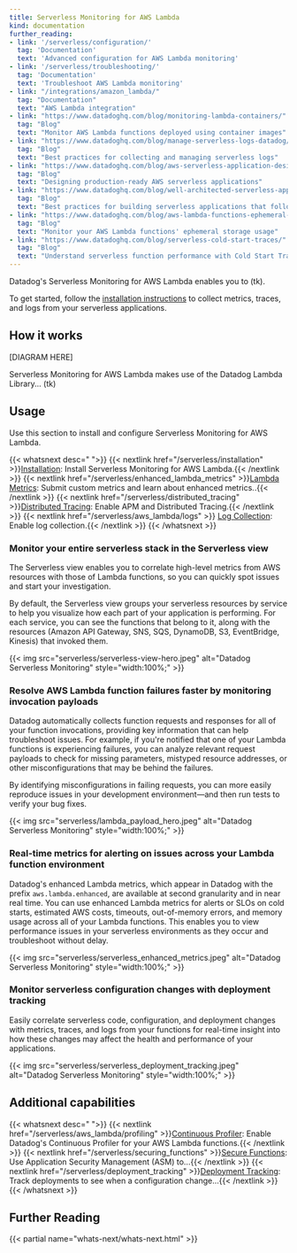 ```yaml
---
title: Serverless Monitoring for AWS Lambda
kind: documentation
further_reading:
- link: '/serverless/configuration/'
  tag: 'Documentation'
  text: 'Advanced configuration for AWS Lambda monitoring'
- link: '/serverless/troubleshooting/'
  tag: 'Documentation'
  text: 'Troubleshoot AWS Lambda monitoring'
- link: "/integrations/amazon_lambda/"
  tag: "Documentation"
  text: "AWS Lambda integration"
- link: "https://www.datadoghq.com/blog/monitoring-lambda-containers/"
  tag: "Blog"
  text: "Monitor AWS Lambda functions deployed using container images"
- link: "https://www.datadoghq.com/blog/manage-serverless-logs-datadog/"
  tag: "Blog"
  text: "Best practices for collecting and managing serverless logs"
- link: "https://www.datadoghq.com/blog/aws-serverless-application-design/"
  tag: "Blog"
  text: "Designing production-ready AWS serverless applications"
- link: "https://www.datadoghq.com/blog/well-architected-serverless-applications-best-practices/"
  tag: "Blog"
  text: "Best practices for building serverless applications that follow AWS's Well-Architected Framework"
- link: "https://www.datadoghq.com/blog/aws-lambda-functions-ephemeral-storage-monitoring/"
  tag: "Blog"
  text: "Monitor your AWS Lambda functions' ephemeral storage usage"
- link: "https://www.datadoghq.com/blog/serverless-cold-start-traces/"
  tag: "Blog"
  text: "Understand serverless function performance with Cold Start Tracing"
---
```


Datadog's Serverless Monitoring for AWS Lambda enables you to (tk).

To get started, follow the [installation instructions][1] to collect metrics, traces, and logs from your serverless applications.

## How it works

[DIAGRAM HERE]

Serverless Monitoring for AWS Lambda makes use of the Datadog Lambda Library... (tk)

## Usage

Use this section to install and configure Serverless Monitoring for AWS Lambda.

{{< whatsnext desc=" ">}}
    {{< nextlink href="/serverless/installation" >}}<u>Installation</u>: Install Serverless Monitoring for AWS Lambda.{{< /nextlink >}}
    {{< nextlink href="/serverless/enhanced_lambda_metrics" >}}<u>Lambda Metrics</u>: Submit custom metrics and learn about enhanced metrics..{{< /nextlink >}}
    {{< nextlink href="/serverless/distributed_tracing" >}}<u>Distributed Tracing</u>: Enable APM and Distributed Tracing.{{< /nextlink >}}
    {{< nextlink href="/serverless/aws_lambda/logs" >}}
    <u>Log Collection</u>: Enable log collection.{{< /nextlink >}}
{{< /whatsnext >}}

### Monitor your entire serverless stack in the Serverless view

The Serverless view enables you to correlate high-level metrics from AWS resources with those of Lambda functions, so you can quickly spot issues and start your investigation.

By default, the Serverless view groups your serverless resources by service to help you visualize how each part of your application is performing. For each service, you can see the functions that belong to it, along with the resources (Amazon API Gateway, SNS, SQS, DynamoDB, S3, EventBridge, Kinesis) that invoked them.

{{< img src="serverless/serverless-view-hero.jpeg" alt="Datadog Serverless Monitoring" style="width:100%;" >}}

### Resolve AWS Lambda function failures faster by monitoring invocation payloads

Datadog automatically collects function requests and responses for all of your function invocations, providing key information that can help troubleshoot issues. For example, if you're notified that one of your Lambda functions is experiencing failures, you can analyze relevant request payloads to check for missing parameters, mistyped resource addresses, or other misconfigurations that may be behind the failures.

By identifying misconfigurations in failing requests, you can more easily reproduce issues in your development environment—and then run tests to verify your bug fixes.

{{< img src="serverless/lambda_payload_hero.jpeg" alt="Datadog Serverless Monitoring" style="width:100%;" >}}

### Real-time metrics for alerting on issues across your Lambda function environment

Datadog's enhanced Lambda metrics, which appear in Datadog with the prefix `aws.lambda.enhanced`, are available at second granularity and in near real time. You can use enhanced Lambda metrics for alerts or SLOs on cold starts, estimated AWS costs, timeouts, out-of-memory errors, and memory usage across all of your Lambda functions. This enables you to view performance issues in your serverless environments as they occur and troubleshoot without delay.

{{< img src="serverless/serverless_enhanced_metrics.jpeg" alt="Datadog Serverless Monitoring" style="width:100%;" >}}

### Monitor serverless configuration changes with deployment tracking

Easily correlate serverless code, configuration, and deployment changes with metrics, traces, and logs from your functions for real-time insight into how these changes may affect the health and performance of your applications.

{{< img src="serverless/serverless_deployment_tracking.jpeg" alt="Datadog Serverless Monitoring" style="width:100%;" >}}

## Additional capabilities

{{< whatsnext desc=" ">}}
    {{< nextlink href="/serverless/aws_lambda/profiling" >}}<u>Continuous Profiler</u>: Enable Datadog's Continuous Profiler for your AWS Lambda functions.{{< /nextlink >}}
    {{< nextlink href="/serverless/securing_functions" >}}<u>Secure Functions</u>: Use Application Security Management (ASM) to...{{< /nextlink >}}
    {{< nextlink href="/serverless/deployment_tracking" >}}<u>Deployment Tracking</u>: Track deployments to see when a configuration change...{{< /nextlink >}}
{{< /whatsnext >}}


## Further Reading

{{< partial name="whats-next/whats-next.html" >}}

[1]: /serverless/installation
